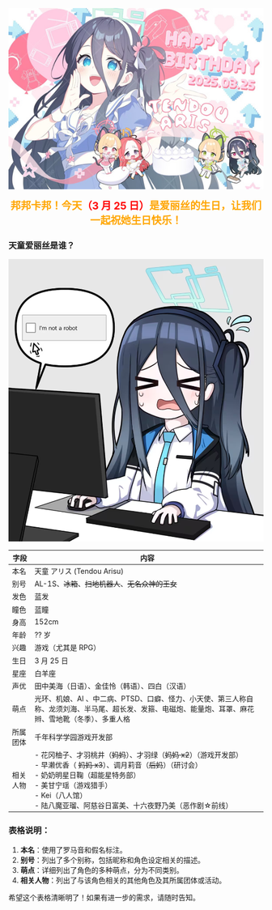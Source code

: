 ![image.png](https://raw.githubusercontent.com/Tendourisu/images/master/20250325162144151.png)

<div style="text-align: center; margin: 0 auto;">
    <big><big><b><span style="color:orange;">邦邦卡邦！今天<span style="color:red;">（3 月 25 日）</span>是爱丽丝的生日，让我们一起祝她生日快乐！</span></b></big></big>
</div>

### 天童爱丽丝是谁？

![image.png](https://raw.githubusercontent.com/Tendourisu/images/master/20250325163100455.png)



| **字段** | **内容**                                                                                                                                                               |
| ------ | -------------------------------------------------------------------------------------------------------------------------------------------------------------------- |
| 本名     | 天童 アリス (Tendou Arisu)                                                                                                                                                |
| 别号     | AL-1S、~~冰箱~~、~~扫地机器人~~、~~无名众神的王女~~                                                                                                                                   |
| 发色     | 蓝发                                                                                                                                                                   |
| 瞳色     | 蓝瞳                                                                                                                                                                   |
| 身高     | 152cm                                                                                                                                                                |
| 年龄     | ?? 岁                                                                                                                                                                 |
| 兴趣     | 游戏（尤其是 RPG）                                                                                                                                                          |
| 生日     | 3 月 25 日                                                                                                                                                             |
| 星座     | 白羊座                                                                                                                                                                  |
| 声优     | 田中美海（日语）、金佳怜（韩语）、四白（汉语）                                                                                                                                              |
| 萌点     | 光环、机娘、AI 、中二病、PTSD、口癖、怪力、小天使、第三人称自称、龙须刘海、半马尾、超长发、发箍、电磁炮、能量炮、耳罩、麻花辫、雪地靴（冬季）、多重人格                                                                                      |
| 所属团体   | 千年科学学园游戏开发部                                                                                                                                                          |
| 相关人物   | - 花冈柚子、才羽桃井（~~妈妈~~）、才羽绿（~~妈妈 x2~~）（游戏开发部）<br>- 早濑优香（ ~~妈妈 x3~~）、调月莉音（~~后妈~~）（研讨会）<br>- 奶奶明星日鞠（超能星特务部）<br>- 美甘宁瑶（游戏猎手）<br>- Kei（八人馆）<br>- 陆八魔亚瑠、阿慈谷日富美、十六夜野乃美（恶作剧☆前线） |

### 表格说明：
1. **本名**：使用了罗马音和假名标注。
2. **别号**：列出了多个别称，包括昵称和角色设定相关的描述。
3. **萌点**：详细列出了角色的多种萌点，分为不同类别。
4. **相关人物**：列出了与该角色相关的其他角色及其所属团体或活动。

希望这个表格清晰明了！如果有进一步的需求，请随时告知。